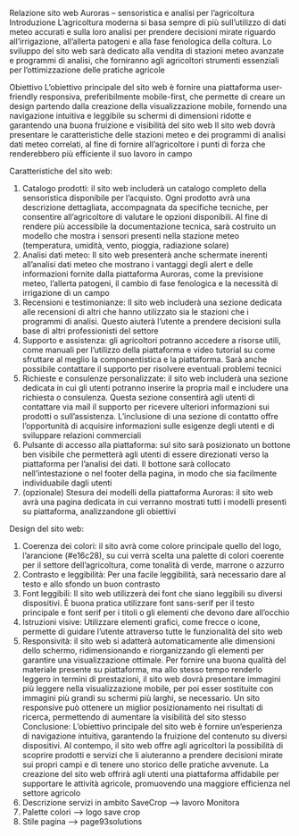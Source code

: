 Relazione sito web Auroras – sensoristica e analisi per l’agricoltura
Introduzione
L’agricoltura moderna si basa sempre di più sull’utilizzo di dati meteo accurati e sulla loro analisi per prendere decisioni mirate riguardo all’irrigazione, all’allerta patogeni e alla fase fenologica della coltura. Lo sviluppo del sito web sarà dedicato alla vendita di stazioni meteo avanzate e programmi di analisi, che forniranno agli agricoltori strumenti essenziali per l’ottimizzazione delle pratiche agricole

Obiettivo
L’obiettivo principale del sito web è fornire una piattaforma user-friendly responsiva, preferibilmente mobile-first, che permette di creare un design partendo dalla creazione della visualizzazione mobile, fornendo una navigazione intuitiva e leggibile su schermi di dimensioni ridotte e garantendo una buona fruizione e visibilità del sito web
Il sito web dovrà presentare le caratteristiche delle stazioni meteo e dei programmi di analisi dati meteo correlati, al fine di fornire all’agricoltore i punti di forza che renderebbero più efficiente il suo lavoro in campo

Caratteristiche del sito web:
1.	Catalogo prodotti: il sito web includerà un catalogo completo della sensoristica disponibile per l’acquisto. Ogni prodotto avrà una descrizione dettagliata, accompagnata da specifiche tecniche, per consentire all’agricoltore di valutare le opzioni disponibili. Al fine di rendere più accessibile la documentazione tecnica, sarà costruito un modello che mostra i sensori presenti nella stazione meteo (temperatura, umidità, vento, pioggia, radiazione solare)
2.	Analisi dati meteo: Il sito web presenterà anche schermate inerenti all’analisi dati meteo che mostrano i vantaggi degli alert e delle informazioni fornite dalla piattaforma Auroras, come la previsione meteo, l’allerta patogeni, il cambio di fase fenologica e la necessità di irrigazione di un campo
3.	Recensioni e testimonianze: Il sito web includerà una sezione dedicata alle recensioni di altri che hanno utilizzato sia le stazioni che i programmi di analisi. Questo aiuterà l’utente a prendere decisioni sulla base di altri professionisti del settore
4.	Supporto e assistenza: gli agricoltori potranno accedere a risorse utili, come manuali per l’utilizzo della piattaforma e video tutorial su come sfruttare al meglio la componentistica e la piattaforma. Sarà anche possibile contattare il supporto per risolvere eventuali problemi tecnici
5.	Richieste e consulenze personalizzate: il sito web includerà una sezione dedicata in cui gli utenti potranno inserire la propria mail e includere una richiesta o consulenza. Questa sezione consentirà agli utenti di contattare via mail il supporto per ricevere ulteriori informazioni sui prodotti o sull’assistenza. L’inclusione di una sezione di contatto offre l’opportunità di acquisire informazioni sulle esigenze degli utenti e di sviluppare relazioni commerciali
6.	Pulsante di accesso alla piattaforma: sul sito sarà posizionato un bottone ben visibile che permetterà agli utenti di essere direzionati verso la piattaforma per l’analisi dei dati. Il bottone sarà collocato nell’intestazione o nel footer della pagina, in modo che sia facilmente individuabile dagli utenti
7.	(opzionale) Stesura dei modelli della piattaforma Auroras: il sito web avrà una pagina dedicata in cui verranno mostrati tutti i modelli presenti su piattaforma, analizzandone gli obiettivi

Design del sito web:
1.	Coerenza dei colori: il sito avrà come colore principale quello del logo, l’arancione (#e16c28), su cui verrà scelta una palette di colori coerente per il settore dell’agricoltura, come tonalità di verde, marrone o azzurro
2.	Contrasto e leggibilità: Per una facile leggibilità, sarà necessario dare al testo e allo sfondo un buon contrasto
3.	Font leggibili: Il sito web utilizzerà dei font che siano leggibili su diversi dispositivi. È buona pratica utilizzare font sans-serif per il testo principale e font serif per i titoli o gli elementi che devono dare all’occhio
4.	Istruzioni visive: Utilizzare elementi grafici, come frecce o icone, permette di guidare l’utente attraverso tutte le funzionalità del sito web
5.	Responsività: il sito web si adatterà automaticamente alle dimensioni dello schermo, ridimensionando e riorganizzando gli elementi per garantire una visualizzazione ottimale. Per fornire una buona qualità del materiale presente su piattaforma, ma allo stesso tempo renderlo leggero in termini di prestazioni, il sito web dovrà presentare immagini più leggere nella visualizzazione mobile, per poi esser sostituite con immagini più grandi su schermi più larghi, se necessario.
Un sito responsive può ottenere un miglior posizionamento nei risultati di ricerca, permettendo di aumentare la visibilità del sito stesso
Conclusione:
L’obiettivo principale del sito web è fornire un’esperienza di navigazione intuitiva, garantendo la fruizione del contenuto su diversi dispositivi. Al contempo, il sito web offre agli agricoltori la possibilità di scoprire prodotti e servizi che li aiuteranno a prendere decisioni mirate sui propri campi e di tenere uno storico delle pratiche avvenute.
La creazione del sito web offrirà agli utenti una piattaforma affidabile per supportare le attività agricole, promuovendo una maggiore efficienza nel settore agricolo
6. Descrizione servizi in ambito SaveCrop --> lavoro Monitora
7. Palette colori --> logo save crop
8. Stile pagina --> page93solutions